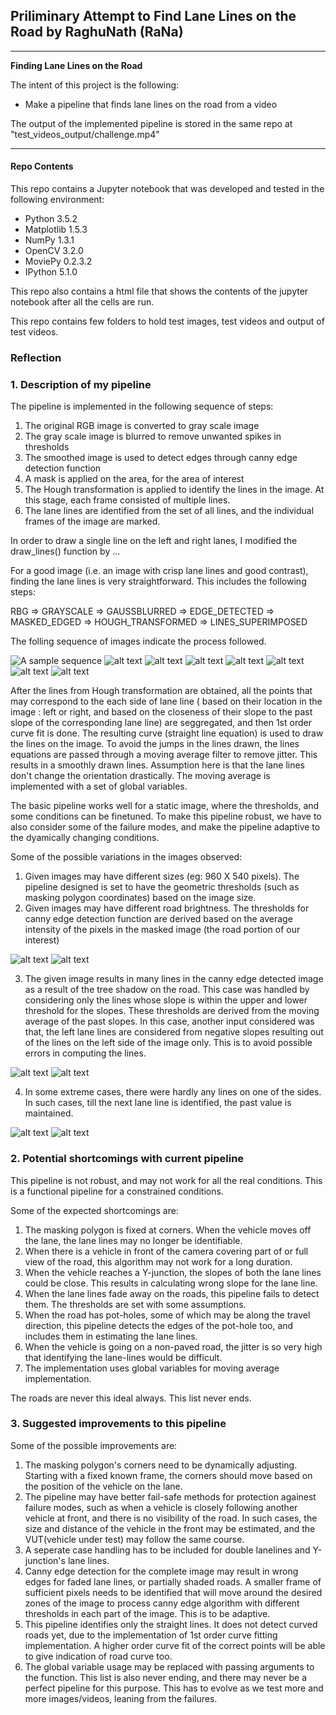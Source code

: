 ## **Priliminary Attempt to Find Lane Lines on the Road by RaghuNath (RaNa)** 





---

**Finding Lane Lines on the Road**

The intent of this project is the following:
* Make a pipeline that finds lane lines on the road from a video

The output of the implemented pipeline is stored in the same repo at "test_videos_output/challenge.mp4"

[//]: # (Image References)

[original]: ./process_images/original.png "Original"
[gray]: ./process_images/gray.png "Gray"
[gauss]: ./process_images/gaussfiltered.png "Gauss output"
[canny]: ./process_images/edgedetected.png "Canny output"
[mask]: ./process_images/maskonoriginal.png "Mask"
[maskedcanny]: ./process_images/maskoncanny.png "Mask on Canny filtered"
[hough]: ./process_images/houghoutput.png "Hough output"
[result]: ./process_images/result.png "Result"
[shade_original]: ./process_images/shade_original.png "Shaded Road"
[shadedlines]: ./process_images/shade_lines.png "Lines with shade"
[nolinesright_original]: ./process_images/nolinesright_original.png "No strong lines on the right"
[nolinesright]: ./process_images/nolinesright.png "No detected lines on the right"
[brightroad]: ./process_images/brightroad_original.png "Road texture changed to bright color"
[zigzaglines]: ./process_images/zigzaglines.png "Resulting zigzag lines"

---
#### Repo Contents

This repo contains a Jupyter notebook that was developed and tested in the following environment:
 * Python 3.5.2
 * Matplotlib 1.5.3
 * NumPy 1.3.1
 * OpenCV 3.2.0
 * MoviePy 0.2.3.2
 * IPython 5.1.0
 
This repo also contains a html file that shows the contents of the jupyter notebook after all the cells are run. 

This repo contains few folders to hold test images, test videos and output of test videos. 

### Reflection

### 1. Description of my pipeline

The pipeline is implemented in the following sequence of steps:
1. The original RGB image is converted to gray scale image
2. The gray scale image is blurred to remove unwanted spikes in thresholds
3. The smoothed image is used to detect edges through canny edge detection function
4. A mask is applied on the area, for the area of interest
5. The Hough transformation is applied to identify the lines in the image. At this stage, each frame consisted of multiple lines.
6. The lane lines are identified from the set of all lines, and the individual frames of the image are marked.


In order to draw a single line on the left and right lanes, I modified the draw_lines() function by ...

For a good image (i.e. an image with crisp lane lines and good contrast), finding the lane lines is very straightforward. This includes the following steps: 

RBG => GRAYSCALE => GAUSSBLURRED => EDGE_DETECTED => MASKED_EDGED => HOUGH_TRANSFORMED => LINES_SUPERIMPOSED

The folling sequence of images indicate the process followed.

![A sample sequence][original]
![alt text][gray]
![alt text][gauss]
![alt text][canny]
![alt text][mask]
![alt text][maskedcanny]
![alt text][hough]
![alt text][result]

After the lines from Hough transformation are obtained, all the points that may correspond to the each side of lane line ( based on their location in the image : left or right, and based on the closeness of their slope to the past slope of the corresponding lane line) are seggregated, and then 1st order curve fit is done. The resulting curve (straight line equation) is used to draw the lines on the image. To avoid the jumps in the lines drawn, the lines equations are passed through a moving average filter to remove jitter. This results in a smoothly drawn lines. Assumption here is that the lane lines don't change the orientation drastically. The moving average is implemented with a set of global variables.


The basic pipeline works well for a static image, where the thresholds, and some conditions can be finetuned. To make this pipeline robust, we have to also consider some of the failure modes, and make the pipeline adaptive to the dyamically changing conditions. 

Some of the possible variations in the images observed:
1. Given images may have different sizes (eg: 960 X 540 pixels). The pipeline designed is set to have the geometric thresholds (such as masking polygon coordinates) based on the image size. 
2. Given images may have different road brightness. The thresholds for canny edge detection function are derived based on the average intensity of the pixels in the masked image (the road portion of our interest)

![alt text][brightroad]
![alt text][zigzaglines]

3. The given image results in many lines in the canny edge detected image as a result of the tree shadow on the road. This case was handled by considering only the lines whose slope is within the upper and lower threshold for the slopes. These thresholds are derived from the moving average of the past slopes. In this case, another input considered was that, the left lane lines are considered from negative slopes resulting out of the lines on the left side of the image only. This is to avoid possible errors in computing the lines.

![alt text][shade_original]
![alt text][shadedlines]

4. In some extreme cases, there were hardly any lines on one of the sides. In such cases, till the next lane line is identified, the past value is maintained. 

![alt text][nolinesright_original]
![alt text][nolinesright]




### 2. Potential shortcomings with current pipeline


This pipeline is not robust, and may not work for all the real conditions. This is a functional pipeline for a constrained conditions. 

Some of the expected shortcomings are: 
1. The masking polygon is fixed at corners. When the vehicle moves off the lane, the lane lines may no longer be identifiable. 
2. When there is a vehicle in front of the camera covering part of or full view of the road, this algorithm may not work for a long duration. 
3. When the vehicle reaches a Y-junction, the slopes of both the lane lines could be close. This results in calculating wrong slope for the lane line. 
4. When the lane lines fade away on the roads, this pipeline fails to detect them. The thresholds are set with some assumptions.
5. When the road has pot-holes, some of which may be along the travel direction, this pipeline detects the edges of the pot-hole too, and includes them in estimating the lane lines. 
6. When the vehicle is going on a non-paved road, the jitter is so very high that identifying the lane-lines would be difficult.
7. The implementation uses global variables for moving average implementation. 

The roads are never this ideal always. This list never ends. 

### 3. Suggested improvements to this pipeline

Some of the possible improvements are:

1. The masking polygon's corners need to be dynamically adjusting. Starting with a fixed known frame, the corners should move based on the position of the vehicle on the lane.
2. The pipeline may have better fail-safe methods for protection againest failure modes, such as when a vehicle is closely following another vehicle at front, and there is no visibility of the road. In such cases, the size and distance of the vehicle in the front may be estimated, and the VUT(vehicle under test) may follow the same course. 
3. A seperate case handling has to be included for double lanelines and Y-junction's lane lines. 
4. Canny edge detection for the complete image may result in wrong edges for faded lane lines, or partially shaded roads. A smaller frame of sufficient pixels needs to be identified that will move around the desired zones of the image to process canny edge algorithm with different thresholds in each part of the image. This is to be adaptive. 
5. This pipeline identifies only the straight lines. It does not detect curved roads yet, due to the implementation of 1st order curve fitting implementation. A higher order curve fit of the correct points will be able to give indication of road curve too. 
6. The global variable usage may be replaced with passing arguments to the function.
This list is also never ending, and there may never be a perfect pipeline for this purpose. This has to evolve as we test more and more images/videos, leaning from the failures.  
